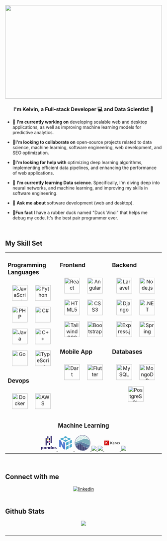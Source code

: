 <img src="https://user-images.githubusercontent.com/74038190/226190894-18e959ba-d458-4a94-ac44-790190f2a947.gif" width="100%" height="300">

### <div align="center">I'm Kelvin, a Full-stack Developer 💻 and Data Scientist 🧪</div>


- 🚀 **I'm currently working on** developing scalable web and desktop applications, as well as improving machine learning models for predictive analytics.

- 👀**I'm looking to collaborate on** open-source projects related to data science, machine learning, software engineering, web development, and SEO optimization.

- 🎯**I'm looking for help with** optimizing deep learning algorithms, implementing efficient data pipelines, and enhancing the performance of web applications.

- 🧪 **I'm currently learning Data science**. Specifically, I'm diving deep into neural networks, and machine learning, and improving my skills in software engineering.

- 💯 **Ask me about** software development (web and desktop).

- 🐥**Fun fact** I have a rubber duck named "Duck Vinci" that helps me debug my code. It's the best pair programmer ever.

<br/>

## My Skill Set

<table>
<tr>
<td valign="top" width="33%">

### Programming Languages

<div align="center">  
<a href="https://www.javascript.com/" target="_blank"><img style="margin: 10px" src="https://profilinator.rishav.dev/skills-assets/javascript-original.svg" alt="JavaScript" height="50" /></a>  
<a href="https://www.python.org/" target="_blank"><img style="margin: 10px" src="https://profilinator.rishav.dev/skills-assets/python-original.svg" alt="Python" height="50" /></a>  
<a href="https://www.php.net/" target="_blank"><img style="margin: 10px" src="https://profilinator.rishav.dev/skills-assets/php-original.svg" alt="PHP" height="50" /></a>  
<a href="https://docs.microsoft.com/en-us/dotnet/csharp/" target="_blank"><img style="margin: 10px" src="https://profilinator.rishav.dev/skills-assets/csharp-original.svg" alt="C#" height="50" /></a>  
<a href="https://www.java.com/" target="_blank"><img style="margin: 10px" src="https://profilinator.rishav.dev/skills-assets/java-original-wordmark.svg" alt="Java" height="50" /></a>  
<a href="https://www.cplusplus.com/" target="_blank"><img style="margin: 10px" src="https://profilinator.rishav.dev/skills-assets/cplusplus-original.svg" alt="C++" height="50" /></a>  
<a href="https://go.dev/" target="_blank"><img style="margin: 10px" src="https://profilinator.rishav.dev/skills-assets/go-original.svg" alt="Go" height="50" /></a>  
<a href="https://www.typescriptlang.org/" target="_blank"><img style="margin: 10px" src="https://profilinator.rishav.dev/skills-assets/typescript-original.svg" alt="TypeScript" height="50" /></a>  
</div>

### Devops

<div align="center">  
<a href="https://www.docker.com/" target="_blank"><img style="margin: 10px" src="https://profilinator.rishav.dev/skills-assets/docker-original-wordmark.svg" alt="Docker" height="50" /></a>  
<a href="https://aws.amazon.com/" target="_blank"><img style="margin: 10px" src="https://profilinator.rishav.dev/skills-assets/amazonwebservices-original-wordmark.svg" alt="AWS" height="50" /></a>  
</div>

</td>
<td valign="top" width="33%">

### Frontend

<div align="center">  
<a href="https://reactjs.org/" target="_blank"><img style="margin: 10px" src="https://profilinator.rishav.dev/skills-assets/react-original-wordmark.svg" alt="React" height="50" /></a>  
<a href="https://angular.io/" target="_blank"><img style="margin: 10px" src="https://profilinator.rishav.dev/skills-assets/angularjs-original.svg" alt="Angular" height="50" /></a>  
<a href="https://en.wikipedia.org/wiki/HTML5" target="_blank"><img style="margin: 10px" src="https://profilinator.rishav.dev/skills-assets/html5-original-wordmark.svg" alt="HTML5" height="50" /></a>  
<a href="https://www.w3schools.com/css/" target="_blank"><img style="margin: 10px" src="https://profilinator.rishav.dev/skills-assets/css3-original-wordmark.svg" alt="CSS3" height="50" /></a>  
<a href="https://www.tailwindcss.com/" target="_blank"><img style="margin: 10px" src="https://profilinator.rishav.dev/skills-assets/tailwindcss.svg" alt="Tailwind CSS" height="50" /></a>  
<a href="https://getbootstrap.com/docs/3.4/javascript/" target="_blank"><img style="margin: 10px" src="https://profilinator.rishav.dev/skills-assets/bootstrap-plain.svg" alt="Bootstrap" height="50" /></a>  
</div>

### Mobile App

<div align="center">  
<a href="https://dart.dev/" target="_blank"><img style="margin: 10px" src="https://profilinator.rishav.dev/skills-assets/dartlang-icon.svg" alt="Dart" height="50" /></a>  
<a href="https://flutter.dev/" target="_blank"><img style="margin: 10px" src="https://profilinator.rishav.dev/skills-assets/flutterio-icon.svg" alt="Flutter" height="50" /></a>  
</div>

</td><td valign="top" width="33%">

### Backend

<div align="center">  
<a href="https://laravel.com/" target="_blank"><img style="margin: 10px" src="https://profilinator.rishav.dev/skills-assets/laravel-plain-wordmark.svg" alt="Laravel" height="50" /></a>  
<a href="https://nodejs.org/" target="_blank"><img style="margin: 10px" src="https://profilinator.rishav.dev/skills-assets/nodejs-original-wordmark.svg" alt="Node.js" height="50" /></a>  
<a href="https://www.djangoproject.com/" target="_blank"><img style="margin: 10px" src="https://profilinator.rishav.dev/skills-assets/django-original.svg" alt="Django" height="50" /></a>  
<a href="https://dotnet.microsoft.com/download/dotnet-framework" target="_blank"><img style="margin: 10px" src="https://profilinator.rishav.dev/skills-assets/dot-net-original-wordmark.svg" alt=".NET" height="50" /></a>  
<a href="https://expressjs.com/" target="_blank"><img style="margin: 10px" src="https://profilinator.rishav.dev/skills-assets/express-original-wordmark.svg" alt="Express.js" height="50" /></a>  
<a href="https://docs.spring.io/spring-framework/docs/3.0.x/reference/expressions.html#:~:text=The%20Spring%20Expression%20Language%20(SpEL,and%20basic%20string%20templating%20functionality." target="_blank"><img style="margin: 10px" src="https://profilinator.rishav.dev/skills-assets/springio-icon.svg" alt="Spring" height="50" /></a>  
</div>

### Databases

<div align="center">  
<a href="https://www.mysql.com/" target="_blank"><img style="margin: 10px" src="https://profilinator.rishav.dev/skills-assets/mysql-original-wordmark.svg" alt="MySQL" height="50" /></a>  
<a href="https://www.mongodb.com/" target="_blank"><img style="margin: 10px" src="https://profilinator.rishav.dev/skills-assets/mongodb-original-wordmark.svg" alt="MongoDB" height="50" /></a>  
<a href="https://www.postgresql.org/" target="_blank"><img style="margin: 10px" src="https://profilinator.rishav.dev/skills-assets/postgresql-original-wordmark.svg" alt="PostgreSQL" height="50" /></a>  
</div>

</td>
</tr>

<tr>
    <td valign="top" width="100%" colspan="3">
    <h3 align="center">Machine Learning</h3>  
    <div align="center">
    <a href="https://pandas.pydata.org/">
        <svg xmlns="http://www.w3.org/2000/svg" width="50" height="50" viewBox="0 0 128 128">
            <path fill="#130754" d="M11.354 115.114c-2.44 0-4.919-1.008-6.475-2.985v10.677H0V96.451h4.413l.174 2.89c1.514-2.229 4.204-3.406 6.768-3.403c4.917 0 8.544 4.12 8.544 9.587s-3.629 9.593-8.546 9.59zM9.843 99.56c-2.849 0-5.174 2.228-5.174 5.97s2.311 5.97 5.171 5.97s5.166-2.228 5.166-5.97s-2.307-5.97-5.164-5.97zm28.442 15.054l-.169-2.9c-1.512 2.228-4.204 3.405-6.766 3.405c-4.92 0-8.542-4.121-8.542-9.587c0-5.464 3.615-9.586 8.542-9.583c2.561 0 5.254 1.186 6.766 3.404l.17-2.899H42.7v18.162zm-5.421-15.053c-2.848 0-5.171 2.228-5.171 5.97s2.31 5.97 5.17 5.97s5.17-2.228 5.17-5.967c0-3.74-2.31-5.958-5.17-5.972zm26.898 15.057V104.56c0-3.531-1.22-4.709-3.447-4.709c-2.311 0-4.834 2.1-4.837 4.623v10.132h-4.874V96.454h4.469l.208 3.365c1.22-2.313 3.953-3.868 6.727-3.868c4.833 0 6.644 3.365 6.644 7.864v10.803zm22.756.002l-.17-2.901c-1.511 2.228-4.201 3.404-6.767 3.404c-4.918 0-8.542-4.12-8.542-9.585s3.616-9.584 8.542-9.584c2.437 0 4.919 1.01 6.474 2.986v-9.543h4.876v25.224Zm-5.42-15.043c-2.86 0-5.173 2.228-5.173 5.97s2.31 5.967 5.17 5.97c2.86 0 5.17-2.228 5.17-5.97s-2.31-5.97-5.167-5.97m28.157 15.046l-.167-2.9c-1.514 2.228-4.206 3.406-6.768 3.403c-4.919 0-8.542-4.12-8.542-9.584c0-5.465 3.616-9.586 8.542-9.584c2.562 0 5.254 1.187 6.768 3.405l.169-2.9h4.425v18.16Zm-5.421-15.046c-2.859 0-5.17 2.228-5.17 5.97s2.311 5.97 5.17 5.97s5.17-2.228 5.17-5.97s-2.31-5.97-5.17-5.97m20.642 15.637a14.27 14.27 0 0 1-7.274-2.06l.798-3.374c1.472.883 3.7 2.02 6.39 2.02c1.933 0 3.28-.589 3.28-2.104c0-1.301-1.387-1.765-3.869-2.353c-4.453-.968-6.052-3.321-6.05-5.886c0-2.848 2.228-5.548 7.147-5.548c2.985 0 5.59 1.305 6.169 1.64l-.79 3.215a10.56 10.56 0 0 0-5.254-1.515c-1.976 0-2.944.672-2.944 1.765c0 1.218 1.262 1.766 3.196 2.228c4.79 1.01 6.725 3.237 6.725 5.677c0 3.9-2.86 6.294-7.524 6.294zM52.438 9.875h8.661v17.988h-8.661zm0 36.948h8.661V64.81h-8.661z"/><path fill="#ffca00" d="M52.438 33.116H61.1v8.486h-8.662z"/><path fill="#130754" d="M38.522 24.665h8.662v59.79h-8.662Zm27.544 36.998h8.663V79.65h-8.663zm0-36.976h8.663v17.987h-8.663z"/><path fill="#e70488" d="M66.066 47.924h8.663v8.485h-8.663z"/>
            <path fill="#130754" d="M79.69 5.194h8.663v59.788H79.69z"/>
        </svg>
    </a>
    <a href="https://numpy.org/"> 
        <svg xmlns="http://www.w3.org/2000/svg" width="50" height="50" viewBox="0 0 32 32"><path fill="#4dabcf" d="M14.048 7.689L9.405 5.327L4.309 7.89l4.769 2.413zm2.129 1.082l4.868 2.476l-5.051 2.556l-4.776-2.417zm6.501-3.408l5.001 2.527l-4.472 2.263l-4.879-2.479zm-2.152-1.089L16.023 2L11.57 4.239l4.639 2.358zm-3.52 19.535V30l5.454-2.742l-.006-6.194zm5.446-4.906l-.006-6.129l-5.44 2.725v6.131zM29 17.754v6.215l-4.652 2.339l-.003-6.186zm0-2.173v-6.09l-4.661 2.335l.004 6.141z"/><path fill="#4d77cf" d="m15.08 15.5l-3.674-1.861v8.045S6.913 12.05 6.5 11.185a.9.9 0 0 0-.331-.264C5.361 10.5 3 9.29 3 9.29V23.5l3.266 1.76v-7.428s4.445 8.607 4.49 8.7a4 4 0 0 0 .968 1.32c.635.423 3.357 2.073 3.357 2.073Z"/></svg>
    </a>
    <a href="https://seaborn.pydata.org/">
        <svg xmlns="http://www.w3.org/2000/svg" width="50" height="50" viewBox="0 0 256 256"><path fill="#FFF" d="M128.902 2.393a124.7 124.7 0 0 0-124.7 124.7a124.7 124.7 0 0 0 124.7 124.698A124.7 124.7 0 0 0 253.59 128.676l.01-1.584l-.01-1.584A124.7 124.7 0 0 0 128.902 2.393"/><g fill="#AFDAD2" stroke="#FFF" stroke-width=".25"><path d="M100.427 73.98a4.803 4.803 0 1 0 0-9.606a4.803 4.803 0 0 0 0 9.606Zm-10.343 7.242a4.652 4.652 0 1 0 0-9.304a4.652 4.652 0 0 0 0 9.304Zm-9.949 4.608a4.38 4.38 0 1 0 0-8.76a4.38 4.38 0 0 0 0 8.76Zm29.017-17.572a4.946 4.946 0 1 0 0-9.89a4.946 4.946 0 0 0 0 9.89ZM72.67 75.444a3.323 3.323 0 1 0 0-6.646a3.323 3.323 0 0 0 0 6.646Zm-8.205 18.204a3.948 3.948 0 1 0 0-7.896a3.948 3.948 0 0 0 0 7.896Zm5.022-31.26a4.757 4.757 0 1 0 0-9.515a4.757 4.757 0 0 0 0 9.515Zm12.837 8.902a3.68 3.68 0 1 0 0-7.358a3.68 3.68 0 0 0 0 7.359Zm63.444-10.98a4.302 4.302 0 1 0 0-8.605a4.302 4.302 0 0 0 0 8.605ZM55.535 83.116a2.608 2.608 0 1 0 0-5.216a2.608 2.608 0 0 0 0 5.216ZM64.2 80.66a3.095 3.095 0 1 0 0-6.189a3.095 3.095 0 0 0 0 6.19Zm-15.801-9.806a4.103 4.103 0 1 0 0-8.205a4.103 4.103 0 0 0 0 8.205Zm16.141-1.808a2.139 2.139 0 1 0 0-4.277a2.139 2.139 0 0 0 0 4.277Zm28.635-3.334a3.992 3.992 0 1 0 0-7.985a3.992 3.992 0 0 0 0 7.985Zm30.33 2.311a3.446 3.446 0 1 0 0-6.891a3.446 3.446 0 0 0 0 6.89Zm6.307-21.497a2.255 2.255 0 1 0 0-4.51a2.255 2.255 0 0 0 0 4.51Zm7.331 12.982a3.768 3.768 0 1 0 0-7.536a3.768 3.768 0 0 0 0 7.536ZM99.5 57.31a3.872 3.872 0 1 0 0-7.744a3.872 3.872 0 0 0 0 7.744ZM50.998 94.521a3.142 3.142 0 1 0 0-6.284a3.142 3.142 0 0 0 0 6.284Z"/><path d="M154.48 61.132a4.785 4.785 0 1 0 0-9.57a4.785 4.785 0 0 0 0 9.57Zm-46.171-3.241a4.392 4.392 0 1 0 0-8.784a4.392 4.392 0 0 0 0 8.784Zm-51.029 3.54a4.072 4.072 0 1 0 0-8.144a4.072 4.072 0 0 0 0 8.144Zm22.662-10.513a4.708 4.708 0 1 0 0-9.416a4.708 4.708 0 0 0 0 9.416Zm88.325 6.34a2.908 2.908 0 1 0 0-5.816a2.908 2.908 0 0 0 0 5.816ZM66.977 45.382a3.7 3.7 0 1 0 0-7.398a3.7 3.7 0 0 0 0 7.398ZM83.658 61.95a3.148 3.148 0 1 0 0-6.296a3.148 3.148 0 0 0 0 6.296Zm7.542-6.832a3.199 3.199 0 1 0-.001-6.397a3.199 3.199 0 0 0 0 6.397Zm-49.398 8.125a3.22 3.22 0 1 0 0-6.44a3.22 3.22 0 0 0 0 6.44Zm8.868-12.521a2.954 2.954 0 1 0 0-5.908a2.954 2.954 0 0 0 0 5.908Zm68.154 9.171a2.476 2.476 0 1 0 0-4.953a2.476 2.476 0 0 0 0 4.953ZM39.53 79.544a4.092 4.092 0 1 0 0-8.185a4.092 4.092 0 0 0 0 8.185Zm-9.14-6.9a3.077 3.077 0 1 0 0-6.153a3.077 3.077 0 0 0 0 6.153Zm96.879-13.47a3.095 3.095 0 1 0 0-6.19a3.095 3.095 0 0 0 0 6.19ZM56.914 75.243a4.77 4.77 0 1 0 0-9.542a4.77 4.77 0 0 0 0 9.542Z"/><path d="M162.01 53.552a4.783 4.783 0 1 0 0-9.565a4.783 4.783 0 0 0 0 9.565ZM42.067 98.617a2.776 2.776 0 1 0 0-5.552a2.776 2.776 0 0 0 0 5.552Zm69.34-54.147a3.817 3.817 0 1 0 0-7.633a3.817 3.817 0 0 0 0 7.633Zm79.294 5.256a3.899 3.899 0 1 0 0-7.798a3.899 3.899 0 0 0 0 7.798Zm-51.863-1.986a3.104 3.104 0 1 0 0-6.21a3.104 3.104 0 0 0 0 6.21Zm-67.68 40.953a4.047 4.047 0 1 0 0-8.095a4.047 4.047 0 0 0 0 8.095Zm78.208-39.617a3.875 3.875 0 1 0 0-7.75a3.875 3.875 0 0 0 0 7.75Zm27.438 3.777a3.211 3.211 0 1 0 0-6.423a3.211 3.211 0 0 0 0 6.423Zm30.314 6.96a2.895 2.895 0 1 0 0-5.79a2.895 2.895 0 0 0 0 5.79ZM98.802 38.544a2.495 2.495 0 1 0 0-4.99a2.495 2.495 0 0 0 0 4.99Zm22.683-6.848a3.652 3.652 0 1 0 0-7.305a3.652 3.652 0 0 0 0 7.305Zm84.987 19.578a4.812 4.812 0 1 0 0-9.624a4.812 4.812 0 0 0 0 9.624Zm-90.498 1.966a4.547 4.547 0 1 0 0-9.095a4.547 4.547 0 0 0 0 9.094Zm16.823-17.041a4.536 4.536 0 1 0 0-9.072a4.536 4.536 0 0 0 0 9.072Zm39.323 5.526a4.7 4.7 0 1 0 0-9.399a4.7 4.7 0 0 0 0 9.399Zm48.649 29.541a4.45 4.45 0 1 0 0-8.898a4.45 4.45 0 0 0 0 8.898ZM120.458 17.405a2.54 2.54 0 1 0 0-5.08a2.54 2.54 0 0 0 0 5.08Z"/><path d="M161.022 44.369a4.266 4.266 0 1 0 0-8.531a4.266 4.266 0 0 0 0 8.531Zm-5.707-8.193a3.443 3.443 0 1 0 0-6.886a3.443 3.443 0 0 0 0 6.886Zm-17.302-7.496a4.418 4.418 0 1 0 0-8.836a4.418 4.418 0 0 0 0 8.836ZM89.282 46.695a4.952 4.952 0 1 0 0-9.905a4.952 4.952 0 0 0 0 9.905Zm-30.553-7.292a2.697 2.697 0 1 0 0-5.394a2.697 2.697 0 0 0 0 5.394Zm12.821-1.809a3.496 3.496 0 1 0 0-6.992a3.496 3.496 0 0 0 0 6.992Zm117.466 21.181a4.31 4.31 0 1 0 0-8.619a4.31 4.31 0 0 0 0 8.619ZM141.738 36.06a2.393 2.393 0 1 0 0-4.786a2.393 2.393 0 0 0 0 4.786Zm-50.814.482a4.539 4.539 0 1 0 0-9.078a4.539 4.539 0 0 0 0 9.078ZM24.326 92.178a3.946 3.946 0 1 0 0-7.892a3.946 3.946 0 0 0 0 7.892Zm10.512 1.362a4.585 4.585 0 1 0 0-9.17a4.585 4.585 0 0 0 0 9.17Zm37.049-40.42a4.412 4.412 0 1 0 0-8.824a4.412 4.412 0 0 0 0 8.825ZM25.623 82.356a3.42 3.42 0 1 0 0-6.84a3.42 3.42 0 0 0 0 6.84Zm137.891-49.643a3.742 3.742 0 1 0 0-7.485a3.742 3.742 0 0 0 0 7.485ZM59.334 48.427a3.405 3.405 0 1 0 0-6.811a3.405 3.405 0 0 0 0 6.81Z"/><path d="M42.825 89.445a4.776 4.776 0 1 0 0-9.553a4.776 4.776 0 0 0 0 9.553Zm155.259-32.502a4.68 4.68 0 1 0 0-9.359a4.68 4.68 0 0 0 0 9.36Zm16.871-.557a3.219 3.219 0 1 0 0-6.437a3.219 3.219 0 0 0 0 6.437ZM103.689 48.42a3.585 3.585 0 1 0 0-7.17a3.585 3.585 0 0 0 0 7.17Zm78.693-4.03a3.003 3.003 0 1 0 0-6.005a3.003 3.003 0 0 0 0 6.005Zm-1.29-7.523a4.897 4.897 0 1 0 0-9.794a4.897 4.897 0 0 0 0 9.794Zm-60.374 8.346a4.378 4.378 0 1 0 0-8.757a4.378 4.378 0 0 0 0 8.757Zm92.517 21.163a3.756 3.756 0 1 0 0-7.512a3.756 3.756 0 0 0 0 7.512ZM33.938 100.288a2.203 2.203 0 1 0 0-4.406a2.203 2.203 0 0 0 0 4.406Zm46.295-61.082a4.113 4.113 0 1 0 0-8.226a4.113 4.113 0 0 0 0 8.226Zm30.02-6.706a2.938 2.938 0 1 0 0-5.876a2.938 2.938 0 0 0 0 5.876Zm85.254 9.046a3.696 3.696 0 1 0 0-7.393a3.696 3.696 0 0 0 0 7.393Zm-93.464-14.978a4.596 4.596 0 1 0 0-9.193a4.596 4.596 0 0 0 0 9.193Z"/><path d="M174.151 30.958a4.25 4.25 0 1 0 0-8.501a4.25 4.25 0 0 0 0 8.5Zm-92.824-4.532a3.405 3.405 0 1 0 0-6.81a3.405 3.405 0 0 0 0 6.81Zm8.176-2.632a3.756 3.756 0 1 0 0-7.513a3.756 3.756 0 0 0 0 7.513Zm57.896-4.708a4.407 4.407 0 1 0 0-8.814a4.407 4.407 0 0 0 0 8.814Zm-17.707.934a3.43 3.43 0 1 0 0-6.86a3.43 3.43 0 0 0 0 6.86Zm26.508 4.186a2.623 2.623 0 1 0 0-5.246a2.623 2.623 0 0 0 0 5.246Z"/><path d="M147.442 28.232a4.864 4.864 0 1 0 0-9.727a4.864 4.864 0 0 0 0 9.727Zm19.303-4.719a3.361 3.361 0 1 0 0-6.723a3.361 3.361 0 0 0 0 6.723ZM15.926 105.501a4.222 4.222 0 1 0 0-8.444a4.222 4.222 0 0 0 0 8.444Zm95.796-82.278a2.273 2.273 0 1 0 0-4.546a2.273 2.273 0 0 0 0 4.546ZM189.81 33.63a2.743 2.743 0 1 0 0-5.487a2.743 2.743 0 0 0 0 5.486Zm-51.268-13.723a3.967 3.967 0 1 0 0-7.934a3.967 3.967 0 0 0 0 7.934ZM47.95 80.147a4.57 4.57 0 1 0 0-9.142a4.57 4.57 0 0 0 0 9.142Z"/></g><path fill="#FFF" d="m174.343 58.56l-4.717-.112l-4.718.108l-4.717.328l-4.715.543l-4.71.753l-4.706.951l-4.698 1.14l-4.691 1.314l-4.684 1.474l-4.676 1.616l-4.667 1.741l-4.66 1.848l-4.653 1.936l-4.645 2.005l-4.639 2.056l-4.632 2.087l-9.246 4.2l-4.614 2.081l-4.61 2.048l-4.605 2.002l-4.6 1.945l-4.596 1.878l-4.593 1.801l-4.59 1.72l-4.587 1.63l-4.585 1.538l-4.583 1.444l-4.581 1.348l-4.582 1.252l-4.58 1.158l-4.581 1.064l-4.582.974l-4.582.886l-4.584.804l-5.028.795l-.222 1.53a122.4 122.4 0 0 0-.496 31.246l.32 2.843l6.64-2.947l4.63-2.088l9.246-4.2l4.614-2.08l4.608-2.042l4.602-1.986l4.594-1.912l4.588-1.82l4.58-1.708l4.572-1.58l4.564-1.437l4.557-1.277l4.549-1.103l4.541-.92l4.535-.723l4.53-.522l4.525-.315l4.523-.104l4.522.109l4.522.318l4.526.526l4.53.727l4.534.921l4.542 1.105l4.549 1.277l4.556 1.436l4.564 1.579l4.573 1.707l4.58 1.817l4.587 1.91l4.595 1.983l4.601 2.04l4.608 2.076l9.235 4.195l4.625 2.086l4.63 2.057l4.636 2.016l4.64 1.962l4.643 1.897l4.647 1.823l4.65 1.742l4.654 1.655l4.655 1.563l4.657 1.468l4.658 1.371l4.66 1.274l4.658 1.178l4.66 1.083l6.552 1.395l.544-1.87a122.4 122.4 0 0 0 4.866-32.645l.01-1.542l-.01-1.554l-.032-1.664a122.4 122.4 0 0 0-9.274-43.627l-.423-1.01l-.756-1.748l-4.763-2.142l-4.63-2.052l-4.639-2.002l-4.645-1.934l-4.653-1.845l-4.66-1.74l-4.667-1.615l-4.676-1.473l-4.684-1.314l-4.69-1.141l-4.7-.954l-4.704-.755l-4.71-.547zm-4.766 1.985l4.62.108l4.62.323l4.62.535l4.62.74l4.62.936l4.62 1.122l4.62 1.295l4.62 1.455l4.62 1.598l4.62 1.724l4.62 1.833l4.62 1.922l4.62 1.995l4.62 2.047l4.024 1.81a120.3 120.3 0 0 1 9.955 44.845l.032 1.636l.01 1.528l-.01 1.528a120.3 120.3 0 0 1-4.783 32.085l-4.608-.98l-4.62-1.074l-4.62-1.168l-4.62-1.263l-4.62-1.36l-4.62-1.455l-4.62-1.551l-4.62-1.643l-4.62-1.73l-4.62-1.813l-4.62-1.887l-4.62-1.953l-4.62-2.01l-4.62-2.052l-4.62-2.083l-9.24-4.198l-4.62-2.082l-4.62-2.047l-4.62-1.994l-4.62-1.923l-4.62-1.833l-4.62-1.724l-4.62-1.598l-4.62-1.454l-4.62-1.296l-4.62-1.122l-4.62-.936l-4.62-.74l-4.62-.535l-4.62-.323l-4.62-.108l-4.62.108l-4.62.323l-4.62.535l-4.62.74l-4.62.936l-4.62 1.122l-4.62 1.296l-4.62 1.454l-4.62 1.598l-4.62 1.724l-4.62 1.833l-4.62 1.923l-4.62 1.994l-4.62 2.047l-4.62 2.082l-9.24 4.198l-4.62 2.083l-4.025 1.787a120.3 120.3 0 0 1 .488-30.712l3.536-.559l4.62-.81l4.62-.895l4.62-.983l4.62-1.073l4.62-1.168l4.62-1.263l4.62-1.36l4.62-1.456l4.62-1.55l4.62-1.643l4.62-1.73l4.62-1.813l4.62-1.887l4.62-1.954l4.62-2.008l4.62-2.053l4.62-2.083l9.24-4.198l4.62-2.082l4.62-2.047l4.62-1.995l4.62-1.922l4.62-1.833l4.62-1.724l4.62-1.598l4.62-1.455l4.62-1.295l4.62-1.122l4.62-.937l4.621-.74l4.62-.534l4.62-.323z"/><path fill="#7DB0BC" stroke="#FFF" d="m169.577 60.045l4.643.108l4.643.325l4.642.537l4.641.743l4.64.94l4.638 1.127l4.636 1.3l4.634 1.46l4.632 1.601l4.636 1.73l4.627 1.836l4.626 1.925l4.625 1.997l4.623 2.048l4.201 1.893a120.8 120.8 0 0 1 10.087 45.827l.017 1.024l.01 1.534l-.01 1.531a120.8 120.8 0 0 1-4.933 32.663l-5.07-1.077l-4.63-1.076l-4.63-1.17l-4.629-1.266l-4.63-1.363l-4.628-1.458l-4.628-1.554l-4.628-1.646l-4.627-1.733l-4.627-1.815l-4.626-1.89l-4.624-1.955l-4.624-2.01l-4.622-2.054l-4.622-2.084l-9.238-4.197l-4.618-2.08l-4.615-2.046l-4.614-1.992l-4.612-1.92l-4.61-1.828l-4.615-1.722l-4.608-1.594l-4.606-1.45l-4.604-1.291l-4.602-1.118l-4.6-.932l-4.6-.737l-4.597-.532l-4.598-.321l-4.596-.108l-4.597.108l-4.597.321l-4.598.532l-4.6.737l-4.6.932l-4.602 1.118l-4.604 1.29l-4.606 1.451l-4.607 1.594l-4.605 1.718l-4.612 1.83l-4.614 1.92l-4.616 1.992l-4.617 2.046l-4.619 2.081l-9.241 4.199l-4.622 2.084l-4.647 2.065a120.8 120.8 0 0 1 .465-31.882l3.892-.617l4.611-.809l4.612-.892l4.61-.98l4.611-1.072l4.61-1.165l4.611-1.26l4.611-1.358l4.612-1.453l4.611-1.547l4.612-1.64l4.613-1.728l4.614-1.81l4.614-1.885l4.615-1.951l4.617-2.007l4.617-2.052l4.619-2.083l9.241-4.198l4.623-2.083l4.625-2.05l4.626-1.996l4.627-1.926l4.63-1.836l4.626-1.727l4.632-1.602l4.634-1.459l4.636-1.3l4.638-1.126l4.64-.94l4.64-.744l4.643-.537l4.643-.325z"/><path fill="#5C7DA2" d="m95.657 115.985l4.62.108l4.62.323l4.62.535l4.62.74l4.62.936l4.62 1.122l4.62 1.296l4.62 1.454l4.62 1.598l4.62 1.724l4.62 1.833l4.62 1.923l4.62 1.994l4.62 2.047l4.62 2.082l4.62 2.099l4.62 2.099l4.62 2.083l4.62 2.053l4.62 2.009l4.62 1.953l4.62 1.887l4.62 1.813l4.62 1.73l4.62 1.643l4.62 1.55l4.62 1.457l4.62 1.36l4.62 1.262l4.62 1.168l4.62 1.074l3.955.84a120.28 120.28 0 0 1-68.806 75.342a120.284 120.284 0 0 1-157.154-65.096a120.3 120.3 0 0 1-8.133-30.376l3.757-1.669l4.62-2.083l4.62-2.1l4.62-2.098l4.62-2.082l4.62-2.047l4.62-1.994l4.62-1.923l4.62-1.833l4.62-1.724l4.62-1.598l4.62-1.454l4.62-1.296l4.62-1.122l4.62-.936l4.62-.74l4.62-.535l4.62-.323z"/><path fill="#444876" d="M104.897 147.13v15.493h27.72v21.396h27.72v14.634h27.72v6.177h27.72v5.399a120.28 120.28 0 0 1-133.81 28.893a120.28 120.28 0 0 1-60.231-54.77v-14.434h27.72V150.61h27.72v-3.48z"/><path fill="#FFF" d="M105.843 146.184v15.493h27.72v21.395h27.72v14.635h27.72v6.177h27.72l.002 5.322q-.936 1.02-1.895 2.023l-.001-5.454h-25.826v25.883q-.942.555-1.894 1.092v-33.151l-25.826-.001v43.982q-.945.273-1.894.529v-59.145h-25.826v63.185q-.947.043-1.894.073v-84.653h-25.826v82.65q-.949-.177-1.895-.37l.001-97.774H78.122v1.59h.001v87.785q-.952-.433-1.895-.883l.001-85.01H50.402v17.414h.001l-.001 50.93a120 120 0 0 1-1.893-1.631v-47.406H22.682l-.001 15.236q-.976-1.769-1.893-3.571l.002-13.558h27.72v-19.306h27.72v-3.481z"/><path fill="#444876" d="M127.997 0a128 128 0 0 1 127.986 126.37l.01 1.627l-.01 1.626a128 128 0 0 1-127.986 126.37A128 128 0 0 1 0 127.998A128 128 0 0 1 127.997 0m0 4.203A123.797 123.797 0 0 0 4.203 127.997A123.797 123.797 0 0 0 127.997 251.79A123.797 123.797 0 0 0 251.78 129.57l.01-1.573l-.01-1.573A123.797 123.797 0 0 0 127.997 4.203"/></svg>
    </a>
    <a href="https://scikit-learn.org/stable/">
        <img src="https://skillicons.dev/icons?i=sklearn&theme=dark" />
    </a>
    <a href="https://pytorch.org/">
        <img src="https://skillicons.dev/icons?i=pytorch&theme=dark" />
    </a>
    <a href="https://keras.io/">
        <svg xmlns="http://www.w3.org/2000/svg" width="50" height="50" viewBox="0 0 128 128"><path fill="#d00000" d="M38.53 83.27H0V44.74h38.53z"/><path fill="#fff" d="M10.27 74.61s.02.07.04.09l.66.66s.06.04.09.04h2.26s.07-.02.09-.04l.66-.66s.04-.06.04-.09v-7.16s.02-.07.04-.09l2.87-2.74s.05-.02.07 0l7.24 10.73s.05.04.08.04h3.2s.06-.02.08-.05l.58-1.12s.01-.07 0-.09L19.8 61.85s-.01-.06 0-.08l7.79-7.76s.04-.06.04-.09v-.14s0-.07-.02-.1l-.45-1.03s-.05-.05-.07-.05h-3.16s-.07.02-.09.04l-9.68 9.72s-.04.01-.04-.02v-8.92s-.02-.07-.04-.09l-.65-.69s-.06-.04-.09-.04h-2.27s-.07.02-.09.04l-.66.72s-.04.06-.04.09v21.17Z"/><path fill="#2f2f2f" d="M77.63 75.07q-3.705 0-5.79-2.16c-1.39-1.44-2.09-3.42-2.09-5.95s.65-4.63 1.94-6.11s3.07-2.22 5.32-2.22c2.09 0 3.75.64 4.96 1.91s1.82 3.02 1.82 5.25v1.82H73.22c.05 1.54.46 2.72 1.25 3.55c.78.83 1.89 1.24 3.31 1.24c.94 0 1.81-.09 2.62-.27s1.68-.47 2.6-.88v2.74c-.82.39-1.65.67-2.5.83q-1.26.24-2.88.24Zm-.62-13.89q-1.605 0-2.58 1.02c-.975 1.02-1.03 1.67-1.16 2.97h7.2c-.02-1.31-.33-2.3-.95-2.98s-1.45-1.01-2.53-1.01Zm18.67-2.55c.68 0 1.24.05 1.68.14l-.33 3.14c-.48-.11-.98-.17-1.49-.17c-1.35 0-2.44.44-3.28 1.32S91 65.08 91 66.49v8.29h-3.37V58.91h2.64l.45 2.8h.17c.53-.95 1.21-1.7 2.06-2.25s1.76-.83 2.73-.83m14.55 16.16l-.67-2.21h-.11c-.77.97-1.54 1.62-2.31 1.97s-1.77.52-2.98.52c-1.56 0-2.78-.42-3.65-1.26s-1.31-2.03-1.31-3.57c0-1.64.61-2.87 1.82-3.7c1.22-.83 3.07-1.29 5.55-1.36l2.74-.09v-.85c0-1.01-.24-1.77-.71-2.27s-1.21-.75-2.2-.75q-1.215 0-2.34.36c-.75.24-1.46.52-2.15.85l-1.09-2.41c.86-.45 1.8-.79 2.83-1.03c1.02-.23 1.99-.35 2.9-.35c2.02 0 3.54.44 4.57 1.32s1.54 2.26 1.54 4.15V74.8h-2.41Zm-5.02-2.3c1.22 0 2.21-.34 2.95-1.03q1.11-1.02 1.11-2.88V67.2l-2.04.09c-1.59.06-2.74.32-3.47.8c-.72.47-1.08 1.2-1.08 2.17c0 .71.21 1.26.63 1.64s1.05.58 1.89.58Zm22.8-2.22c0 1.55-.56 2.74-1.69 3.57s-2.74 1.24-4.85 1.24s-3.81-.32-5.09-.96v-2.91c1.87.86 3.6 1.29 5.21 1.29c2.08 0 3.11-.63 3.11-1.88c0-.4-.11-.74-.34-1c-.23-.27-.61-.54-1.13-.83c-.53-.29-1.26-.61-2.2-.98c-1.83-.71-3.06-1.42-3.71-2.12c-.65-.71-.97-1.63-.97-2.75c0-1.36.55-2.41 1.64-3.16c1.1-.75 2.59-1.13 4.47-1.13s3.63.38 5.29 1.13l-1.09 2.54c-1.71-.71-3.15-1.06-4.32-1.06c-1.78 0-2.67.51-2.67 1.52c0 .5.23.92.7 1.26c.46.34 1.48.82 3.03 1.42c1.31.51 2.26.97 2.86 1.39c.59.42 1.03.91 1.32 1.46s.43 1.21.43 1.97ZM49.98 74.4s.02.07.04.09l.65.65s.06.04.09.04h2.21s.07-.02.09-.04l.65-.65s.04-.06.04-.09v-7.01s.02-.07.04-.09l2.81-2.68s.05-.02.07 0l7.09 10.5s.05.04.08.04h3.13s.06-.02.08-.05l.57-1.1s.01-.07 0-.09l-8.3-12.03s-.01-.06 0-.08l7.63-7.6s.04-.06.04-.09v-.14s0-.07-.02-.1l-.44-1.01s-.04-.05-.07-.05h-3.09s-.07.02-.09.04l-9.48 9.52s-.04.01-.04-.02v-8.73s-.02-.07-.04-.09l-.63-.68s-.06-.04-.09-.04h-2.23s-.07.02-.09.04l-.65.7s-.04.06-.04.09v20.72Z"/></svg>
    </a>
    <a href="https://www.tensorflow.org/?hl=es-419">
        <img src="https://skillicons.dev/icons?i=tensorflow&theme=dark" />
    </a>


</div>
</td>
</tr>
</table>

<br/>

## Connect with me

<div align="center">
<a href="https://linkedin.com/in/kelvin-trujillo" target="_blank">
<img src=https://img.shields.io/badge/linkedin-%231E77B5.svg?&style=for-the-badge&logo=linkedin&logoColor=white alt=linkedin style="margin-bottom: 5px;" />
</a>  
</div>

<br/>

## Github Stats

<div align="center"><img src="https://github-readme-stats.vercel.app/api?username=kelvin-lab&show_icons=true&count_private=true&hide_border=true" align="center" /></div>

<div align="center"></div>
<br />

---
